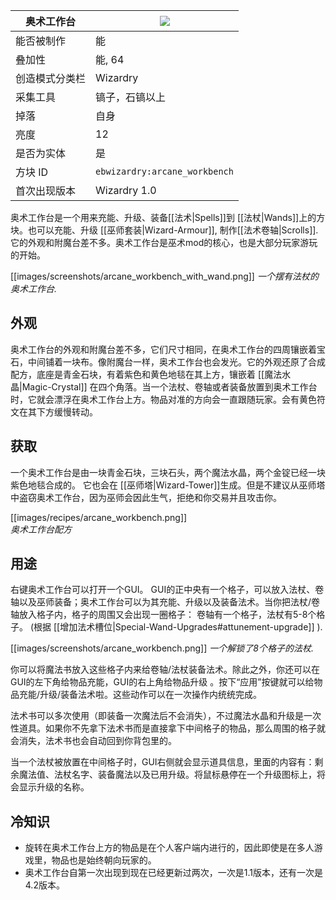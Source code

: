 | 奥术工作台 |![](https://github.com/Electroblob77/Wizardry/wiki/images/icons/arcane_workbench.png)|
|---|---|
| 能否被制作 | 能 |
| 叠加性 | 能, 64 |
| 创造模式分类栏 | Wizardry |
| 采集工具 | 镐子，石镐以上 |
| 掉落 | 自身 |
| 亮度 | 12 |
| 是否为实体 | 是 |
| 方块 ID | `ebwizardry:arcane_workbench` |
| 首次出现版本 | Wizardry 1.0 |

奥术工作台是一个用来充能、升级、装备[[法术|Spells]]到 [[法杖|Wands]]上的方块。也可以充能、升级 [[巫师套装|Wizard-Armour]], 制作[[法术卷轴|Scrolls]]. 它的外观和附魔台差不多。奥术工作台是巫术mod的核心，也是大部分玩家游玩的开始。

[[images/screenshots/arcane_workbench_with_wand.png]]
_一个摆有法杖的奥术工作台._

## 外观
奥术工作台的外观和附魔台差不多，它们尺寸相同，在奥术工作台的四周镶嵌着宝石，中间铺着一块布。像附魔台一样，奥术工作台也会发光。它的外观还原了合成配方，底座是青金石块，有着紫色和黄色地毯在其上方，镶嵌着 [[魔法水晶|Magic-Crystal]] 在四个角落。当一个法杖、卷轴或者装备放置到奥术工作台时，它就会漂浮在奥术工作台上方。物品对准的方向会一直跟随玩家。会有黄色符文在其下方缓慢转动。 

## 获取
一个奥术工作台是由一块青金石块，三块石头，两个魔法水晶，两个金锭已经一块紫色地毯合成的。 它也会在 [[巫师塔|Wizard-Tower]]生成。但是不建议从巫师塔中盗窃奥术工作台，因为巫师会因此生气，拒绝和你交易并且攻击你。

[[images/recipes/arcane_workbench.png]]  
_奥术工作台配方_

## 用途
右键奥术工作台可以打开一个GUI。 GUI的正中央有一个格子，可以放入法杖、卷轴以及巫师装备；奥术工作台可以为其充能、升级以及装备法术。当你把法杖/卷轴放入格子内，格子的周围又会出现一圈格子： 卷轴有一个格子，法杖有5-8个格子。 (根据 [[增加法术槽位|Special-Wand-Upgrades#attunement-upgrade]] ).

[[images/screenshots/arcane_workbench.png]]
_一个解锁了8个格子的法杖._

你可以将魔法书放入这些格子内来给卷轴/法杖装备法术。除此之外，你还可以在GUI的左下角给物品充能，GUI的右上角给物品升级 。按下“应用”按键就可以给物品充能/升级/装备法术啦。这些动作可以在一次操作内统统完成。

法术书可以多次使用（即装备一次魔法后不会消失），不过魔法水晶和升级是一次性道具。如果你不先拿下法术书而是直接拿下中间格子的物品，那么周围的格子就会消失，法术书也会自动回到你背包里的。

当一个法杖被放置在中间格子时，GUI右侧就会显示道具信息，里面的内容有：剩余魔法值、法杖名字、装备魔法以及已用升级。将鼠标悬停在一个升级图标上，将会显示升级的名称。

## 冷知识
- 旋转在奥术工作台上方的物品是在个人客户端内进行的，因此即使是在多人游戏里，物品也是始终朝向玩家的。
- 奥术工作台自第一次出现到现在已经更新过两次，一次是1.1版本，还有一次是4.2版本。
